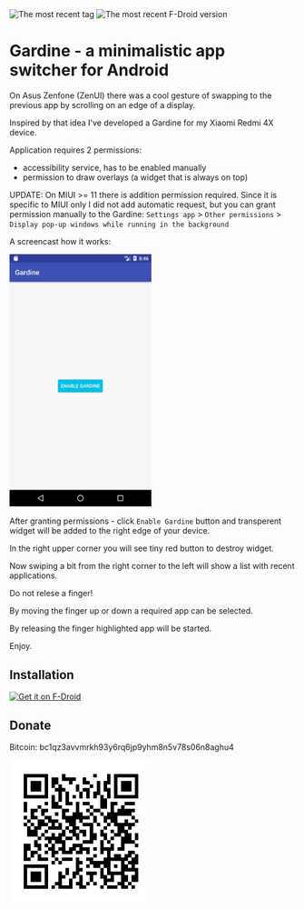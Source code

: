 <img src="https://img.shields.io/github/v/tag/yauhen-l/gardine.svg?logo=github" alt="The most recent tag">
<img src="https://img.shields.io/f-droid/v/by.yauhenl.gardine.svg" alt="The most recent F-Droid version">

# Gardine - a minimalistic app switcher for Android

On Asus Zenfone (ZenUI) there was a cool gesture of swapping to the previous app by scrolling on an edge of a display.

Inspired by that idea I've developed a Gardine for my Xiaomi Redmi 4X device. 

Application requires 2 permissions:

- accessibility service, has to be enabled manually
- permission to draw overlays (a widget that is always on top)

UPDATE:
On MIUI >= 11 there is addition permission required. Since it is specific to MIUI only I did not add automatic request, but you can grant permission manually to the Gardine:
`Settings app` > `Other permissions` > `Display pop-up windows while running in the background`

A screencast how it works:

<img src="screencast.gif" width="250">

After granting permissions - click `Enable Gardine` button and transperent widget will be added to the right edge of your device.

In the right upper corner you will see tiny red button to destroy widget.

Now swiping a bit from the right corner to the left will show a list with recent applications.

Do not relese a finger!

By moving the finger up or down a required app can be selected.

By releasing the finger highlighted app will be started.

Enjoy.

## Installation

[<img src="https://fdroid.gitlab.io/artwork/badge/get-it-on.png"
    alt="Get it on F-Droid"
    height="80">](https://f-droid.org/en/packages/by.yauhenl.gardine/)

## Donate

Bitcoin: bc1qz3avvmrkh93y6rq6jp9yhm8n5v78s06n8aghu4

<img src="bitcoin-donate.png" width="250">
